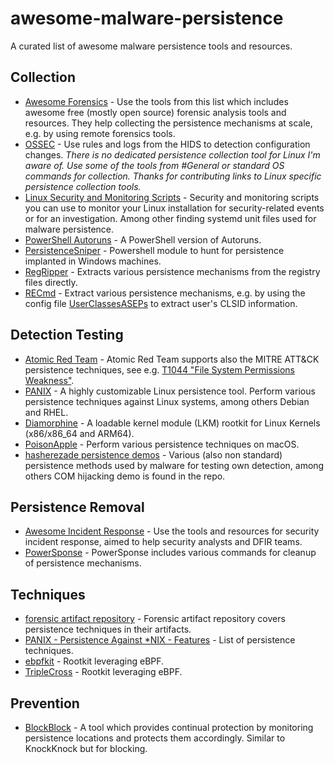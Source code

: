 # awesome-malware-persistence

A curated list of awesome malware persistence tools and resources. 

## Collection

- [Awesome Forensics](https://github.com/Cugu/awesome-forensics) - Use the tools from this list which includes awesome free (mostly open source) forensic analysis tools and resources. They help collecting the persistence mechanisms at scale, e.g. by using remote forensics tools.
- [OSSEC](https://github.com/ossec/ossec-hids) - Use rules and logs from the HIDS to detection configuration changes. _There is no dedicated persistence collection tool for Linux I'm aware of. Use some of the tools from #General or standard OS commands for collection. Thanks for contributing links to Linux specific persistence collection tools._
- [Linux Security and Monitoring Scripts](https://github.com/sqall01/LSMS) - Security and monitoring scripts you can use to monitor your Linux installation for security-related events or for an investigation. Among other finding systemd unit files used for malware persistence.
- [PowerShell Autoruns](https://github.com/p0w3rsh3ll/AutoRuns) - A PowerShell version of Autoruns.
- [PersistenceSniper](https://github.com/last-byte/PersistenceSniper) - Powershell module to hunt for persistence implanted in Windows machines.
- [RegRipper](https://github.com/keydet89/RegRipper2.8) - Extracts various persistence mechanisms from the registry files directly.
- [RECmd](https://github.com/EricZimmerman/RECmd) - Extract various persistence mechanisms, e.g. by using the config file [UserClassesASEPs](https://github.com/EricZimmerman/RECmd/blob/master/BatchExamples/UserClassesASEPs.reb) to extract user's CLSID information.

## Detection Testing

- [Atomic Red Team](https://github.com/redcanaryco/atomic-red-team) - Atomic Red Team supports also the MITRE ATT&CK persistence techniques, see e.g. [T1044 "File System Permissions Weakness"](https://github.com/redcanaryco/atomic-red-team/blob/master/atomics/T1044/T1044.yaml).
- [PANIX](https://github.com/Aegrah/PANIX) - A highly customizable Linux persistence tool. Perform various persistence techniques against Linux systems, among others Debian and RHEL.
- [Diamorphine](https://github.com/m0nad/Diamorphine) - A loadable kernel module (LKM) rootkit for Linux Kernels (x86/x86_64 and ARM64).
- [PoisonApple](https://github.com/CyborgSecurity/PoisonApple) - Perform various persistence techniques on macOS.
- [hasherezade persistence demos](https://github.com/hasherezade/persistence_demos) - Various (also non standard) persistence methods used by malware for testing own detection, among others COM hijacking demo is found in the repo.

## Persistence Removal

- [Awesome Incident Response](https://github.com/meirwah/awesome-incident-response) - Use the tools and resources for security incident response, aimed to help security analysts and DFIR teams.
- [PowerSponse](https://github.com/swisscom/PowerSponse) - PowerSponse includes various commands for cleanup of persistence mechanisms.

## Techniques

- [forensic artifact repository](https://github.com/ForensicArtifacts/artifacts) - Forensic artifact repository covers persistence techniques in their artifacts.
- [PANIX - Persistence Against *NIX - Features](https://github.com/Aegrah/PANIX) - List of persistence techniques.
- [ebpfkit](https://github.com/Gui774ume/ebpfkit) - Rootkit leveraging eBPF.
- [TripleCross](https://github.com/h3xduck/TripleCross) - Rootkit leveraging eBPF.

## Prevention

- [BlockBlock](https://github.com/objective-see/BlockBlock) - A tool which provides continual protection by monitoring persistence locations and protects them accordingly. Similar to KnockKnock but for blocking.
